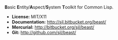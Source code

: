 **B**asic **E**ntity/**A**spect/**S**ystem **T**oolkit for Common Lisp.

* **License:** MIT/X11
* **Documentation:** <http://sjl.bitbucket.org/beast/>
* **Mercurial:** <http://bitbucket.org/sjl/beast/>
* **Git:** <http://github.com/sjl/beast/>

